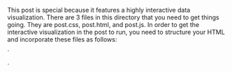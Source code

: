 This post is special because it features a highly interactive data visualization. There are 3 files in this directory that you need to get things going. They are post.css, post.html, and post.js. In order to get the interactive visualization in the post to run, you need to structure your HTML and incorporate these files as follows:

`<html>
  <head>
    <script src="https://cdnjs.cloudflare.com/ajax/libs/d3/3.5.5/d3.min.js"></script>
    <style>
      <!-- contents of post.css -->
    </style>
  </head>
  <body>
    <!-- contents of post.html -->
    <script>
      <!-- contents of post.js -->
    </script>
  </body>
</html>`
